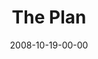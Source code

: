 ---
layout: message
category: message
series: "Unlock(ed)"
title: "The Plan"
date: 2008-10-19-00-00
message_id: 526
audio: "http://s3.amazonaws.com/crossroadsaudiomessages/unlocked3.mp3"
audio-duration: "39:52"
notes-description: "There are a few ''rules of engagement'' for those who accept the invitation to participate in the Kingdom of God.  First, we are fueled by faith that Jesus is who he said he is.  Then, we sacrifice for love; we are willing to be inconvenienced in order to help and love others.  Third, we have hope, and we are inspired by that hope to take bold action.  "
notes: "http://s3.amazonaws.com/crossroads-media/media/legacy/documents/SN_10_17-18_08.pdf"
notes-title: "Unlock(ed)&#58; The Plan"
program: "http://s3.amazonaws.com/crossroads-media/media/legacy/documents/1018_19Program.pdf"
description: "There are a few ''rules of engagement'' for those who accept the invitation to participate in the Kingdom of God. First, we are fueled by faith that Jesus is who he said he is. Then, we sacrifice for love; we are willing to be inconvenienced in order to help and love others. Third, we have hope, and we are inspired by that hope to take bold action."
video: "https://s3.amazonaws.com/crossroadsvideomessages/unlocked3.mp4"
video-duration: "40:40"
video-image: "http://s3.amazonaws.com/crossroads-media/images/legacy/content/unlocked3-still.jpg"
explicit: false
---